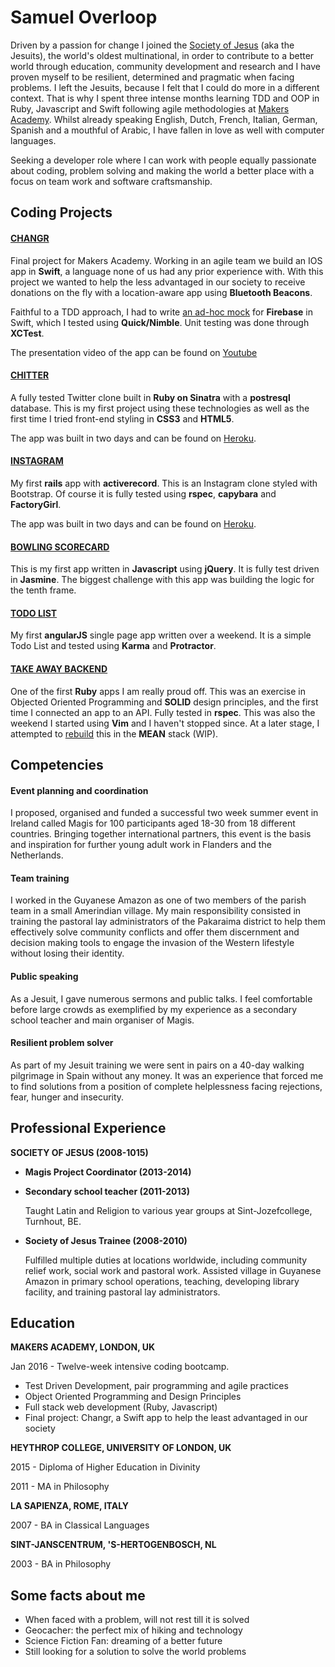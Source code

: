 Samuel Overloop
===============

Driven by a passion for change I joined the [Society of Jesus](http://www.jesuit.org.uk) (aka the Jesuits), the world's oldest multinational, in order to contribute to a better world through education, community development and research and I have proven myself to be resilient, determined and pragmatic when facing problems. I left the Jesuits, because I felt that I could do more in a different context. That is why I spent three intense months learning TDD and OOP in Ruby, Javascript and Swift following agile methodologies at [Makers Academy](http://www.makersacademy.com). Whilst already speaking English, Dutch, French, Italian, German, Spanish and a mouthful of Arabic, I have fallen in love as well with computer languages.

Seeking a developer role where I can work with people equally passionate about coding, problem solving and making the world a better place with a focus on team work and software craftsmanship.

Coding Projects
-------------
#### [CHANGR](https://github.com/samover/changr)

Final project for Makers Academy. Working in an agile team we build an IOS app in **Swift**, a language none of us had any prior experience with. With this project we wanted to help the less advantaged in our society to receive donations on the fly with a location-aware app using **Bluetooth Beacons**.

Faithful to a TDD approach, I had to write [an ad-hoc mock](https://github.com/samover/FirebaseMock) for **Firebase** in Swift, which I tested using **Quick/Nimble**. Unit testing was done through **XCTest**.

The presentation video of the app can be found on [Youtube](https://youtu.be/AyVZJ511cqI?t=96)

#### [CHITTER](https://github.com/samover/chitter)

A fully tested Twitter clone built in **Ruby on Sinatra** with a **postresql** database. This is my first project using these technologies as well as the first time I tried front-end styling in **CSS3** and **HTML5**.

The app was built in two days and can be found on [Heroku](https://badass-chitter.herokuapp.com/).

#### [INSTAGRAM](https://github.com/samover/instagram)

My first **rails** app with **activerecord**. This is an Instagram clone styled with Bootstrap. Of course it is fully tested using **rspec**, **capybara** and **FactoryGirl**.

The app was built in two days and can be found on [Heroku](https://instaclone-challenge.herokuapp.com/).

#### [BOWLING SCORECARD](https://github.com/samover/bowling_scorecard)

This is my first app written in **Javascript** using **jQuery**. It is fully test driven in **Jasmine**. The biggest challenge with this app was building the logic for the tenth frame.

#### [TODO LIST](https://github.com/samover/todo_list)

My first **angularJS** single page app written over a weekend. It is a simple Todo List and tested using **Karma** and **Protractor**.

#### [TAKE AWAY BACKEND](https://github.com/samover/takeaway)

One of the first **Ruby** apps I am really proud off. This was an exercise in Objected Oriented Programming and **SOLID** design principles, and the first time I connected an app to an API. Fully tested in **rspec**. This was also the weekend I started using **Vim** and I haven't stopped since. At a later stage, I attempted to [rebuild](https://github.com/Mattia46/takeaway_project) this in the **MEAN** stack (WIP).

Competencies
------------
#### Event planning and coordination

I proposed, organised and funded a successful two week summer event in Ireland called Magis for 100 participants aged 18-30 from 18 different countries. Bringing together international partners, this event is the basis and inspiration for further young adult work in Flanders and the Netherlands.

#### Team training

I worked in the Guyanese Amazon as one of two members of the parish team in a small Amerindian village. My main responsibility consisted in training the pastoral lay administrators of the Pakaraima district to help them effectively solve community conflicts and offer them discernment and decision making tools to engage the invasion of the Western lifestyle without losing their identity.

#### Public speaking

As a Jesuit, I gave numerous sermons and public talks. I feel comfortable before large crowds as exemplified by my experience as a secondary school teacher and main organiser of Magis.

#### Resilient problem solver

As part of my Jesuit training we were sent in pairs on a 40-day walking pilgrimage in Spain without any money. It was an experience that forced me to find solutions from a position of complete helplessness facing rejections, fear, hunger and insecurity.

## Professional Experience

**SOCIETY OF JESUS (2008-1015)**
- **Magis Project Coordinator (2013-2014)**

- **Secondary school teacher (2011-2013)**

    Taught Latin and Religion to various year groups at Sint-Jozefcollege, Turnhout, BE.

- **Society of Jesus Trainee (2008-2010)**

    Fulfilled multiple duties at locations worldwide, including community relief work, social work and pastoral work. Assisted village in Guyanese Amazon in primary school operations, teaching, developing library facility, and training pastoral lay administrators.

## Education

**MAKERS ACADEMY, LONDON, UK**

Jan 2016 - Twelve-week intensive coding bootcamp.
* Test Driven Development, pair programming and agile practices
* Object Oriented Programming and Design Principles
* Full stack web development (Ruby, Javascript)
* Final project: Changr, a Swift app to help the least advantaged in our society

**HEYTHROP COLLEGE, UNIVERSITY OF LONDON, UK**

2015 - Diploma of Higher Education in Divinity

2011 - MA in Philosophy

**LA SAPIENZA, ROME, ITALY**

2007 - BA in Classical Languages

**SINT-JANSCENTRUM, 'S-HERTOGENBOSCH, NL**

2003 - BA in Philosophy

Some facts about me
-------------------

* When faced with a problem, will not rest till it is solved
* Geocacher: the perfect mix of hiking and technology
* Science Fiction Fan: dreaming of a better future
* Still looking for a solution to solve the world problems
